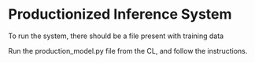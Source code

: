# Productionized Inference System

To run the system, there should be a file present with training data

Run the production_model.py file from the CL, and follow the instructions.

